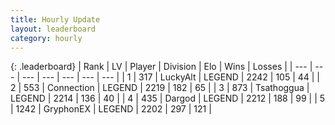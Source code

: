 ```yaml
---
title: Hourly Update
layout: leaderboard
category: hourly
---
```


{: .leaderboard}
| Rank | LV | Player | Division | Elo | Wins | Losses |
| --- | --- | --- | --- | --- | --- | --- |
| <span data-change="0">1</span> | 317 | <span title="ID: 512212">LuckyAlt</span> | LEGEND | <span data-change="0">2242</span> | <span data-change="0">105</span> | <span data-change="0">44</span> |
| <span data-change="0">2</span> | 553 | <span title="ID: 539711">Connection</span> | LEGEND | <span data-change="0">2219</span> | <span data-change="0">182</span> | <span data-change="0">65</span> |
| <span data-change="0">3</span> | 873 | <span title="ID: 294236">Tsathoggua</span> | LEGEND | <span data-change="0">2214</span> | <span data-change="0">136</span> | <span data-change="0">40</span> |
| <span data-change="0">4</span> | 435 | <span title="ID: 492528">Dargod</span> | LEGEND | <span data-change="2">2212</span> | <span data-change="1">188</span> | <span data-change="0">99</span> |
| <span data-change="1">5</span> | 1242 | <span title="ID: 315148">GryphonEX</span> | LEGEND | <span data-change="10">2202</span> | <span data-change="4">297</span> | <span data-change="1">121</span> |